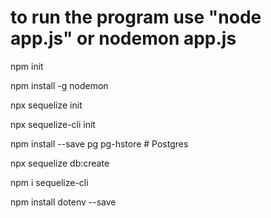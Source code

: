 # to run the program use "node app.js" or nodemon app.js

npm init

npm install -g nodemon

npx sequelize init

npx sequelize-cli init

npm install --save pg pg-hstore # Postgres

npx sequelize db:create

npm i sequelize-cli

npm install dotenv --save
